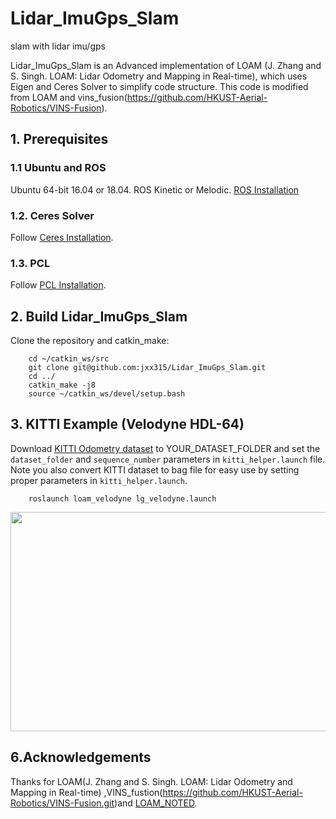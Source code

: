 # Lidar_ImuGps_Slam
slam with lidar  imu/gps   


Lidar_ImuGps_Slam is an Advanced implementation of LOAM (J. Zhang and S. Singh. LOAM: Lidar Odometry and Mapping in Real-time), which uses Eigen and Ceres Solver to simplify code structure. This code is modified from LOAM and vins_fusion(https://github.com/HKUST-Aerial-Robotics/VINS-Fusion).


## 1. Prerequisites
### 1.1 **Ubuntu** and **ROS**
Ubuntu 64-bit 16.04 or 18.04.
ROS Kinetic or Melodic. [ROS Installation](http://wiki.ros.org/ROS/Installation)


### 1.2. **Ceres Solver**
Follow [Ceres Installation](http://ceres-solver.org/installation.html).

### 1.3. **PCL**
Follow [PCL Installation](http://www.pointclouds.org/downloads/linux.html).


## 2. Build Lidar_ImuGps_Slam
Clone the repository and catkin_make:

```
    cd ~/catkin_ws/src
    git clone git@github.com:jxx315/Lidar_ImuGps_Slam.git
    cd ../
    catkin_make -j8
    source ~/catkin_ws/devel/setup.bash
```


## 3. KITTI Example (Velodyne HDL-64)
Download [KITTI Odometry dataset](http://www.cvlibs.net/datasets/kitti/eval_odometry.php) to YOUR_DATASET_FOLDER and set the `dataset_folder` and `sequence_number` parameters in `kitti_helper.launch` file. Note you also convert KITTI dataset to bag file for easy use by setting proper parameters in `kitti_helper.launch`. 

```
    roslaunch loam_velodyne lg_velodyne.launch 
```
<img src="https://github.com/HKUST-Aerial-Robotics/A-LOAM/blob/devel/picture/kitti_gif.gif" width = 720 height = 351 />


## 6.Acknowledgements
Thanks for LOAM(J. Zhang and S. Singh. LOAM: Lidar Odometry and Mapping in Real-time) ,VINS_fustion(https://github.com/HKUST-Aerial-Robotics/VINS-Fusion.git)and [LOAM_NOTED](https://github.com/cuitaixiang/LOAM_NOTED).




